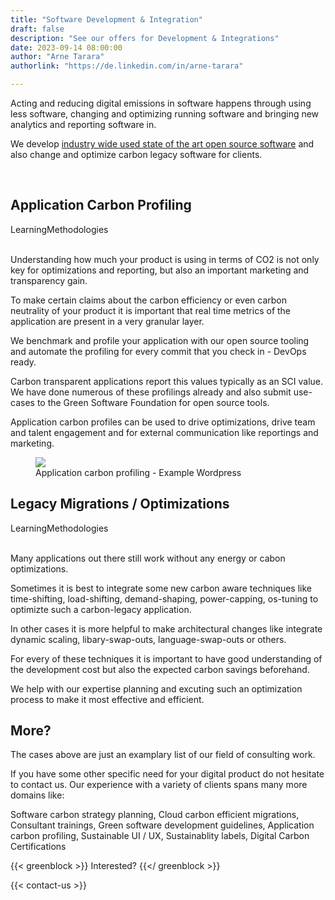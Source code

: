 ```yaml
---
title: "Software Development & Integration"
draft: false
description: "See our offers for Development & Integrations"
date: 2023-09-14 08:00:00
author: "Arne Tarara"
authorlink: "https://de.linkedin.com/in/arne-tarara"

---
```


Acting and reducing digital emissions in software happens through using less software, changing and optimizing running software and bringing new analytics and reporting software in.

We develop [industry wide used state of the art open source software](/#projects) and also change and optimize carbon legacy software for clients.

<br>

<div class="ui padded blue stacked raised segment">
    <div class="ui items">
      <div class="item">
        <div class="content">
          <h2>Application Carbon Profiling</h2>
          <div class="meta">
            <span class="ui label">Learning</span><span class="ui label">Methodologies</span>
          </div>
          <div class="description">
            <br>
            <p>Understanding how much your product is using in terms of CO2 is not only key for optimizations and reporting, but also an important marketing and transparency gain.</p>
            <p>To make certain claims about the carbon efficiency or even carbon neutrality of your product it is important that real time metrics of the application are present in a very granular layer.</p>
            <p>We benchmark and profile your application with our open source tooling and automate the profiling for every commit that you check in - DevOps ready.</p>
            <p>Carbon transparent applications report this values typically as an SCI value. We have done numerous of these profilings already and also submit use-cases to the Green Software Foundation for open source tools.</p>
            <p>Application carbon profiles can be used to drive optimizations, drive team and talent engagement and for external communication like reportings and marketing.</p>
          </div>
          <!-- TODO
          <div class="extra">            
            <div class="ui left floated orange button">
              Download our sample case study
              <i class="right chevron icon"></i>
            </div>
          </div>
          -->
        </div>
        <figure class="ui large image">
            <img srcset="/img/services/integrations-profiling-1x.webp 1x, /img/services/integrations-profiling-2x.webp 2x" src="/img/services/integrations-profiling-1x.webp" loading="lazy">
          <figcaption>Application carbon profiling - Example Wordpress</figcaption>
        </figure>
      </div>
    </div>          
</div>

<div class="ui padded blue stacked raised segment">
    <div class="ui items">
      <div class="item">
        <div class="content">
          <h2>Legacy Migrations / Optimizations</h2>
          <div class="meta">
            <span class="ui label">Learning</span><span class="ui label">Methodologies</span>
          </div>
          <div class="description">
            <br>
            <p>Many applications out there still work without any energy or cabon optimizations.</p>
            <p>Sometimes it is best to integrate some new carbon aware techniques like time-shifting, load-shifting, demand-shaping, power-capping, os-tuning to optimizte such a carbon-legacy application.</p>
            <p>In other cases it is more helpful to make architectural changes like integrate dynamic scaling, libary-swap-outs, language-swap-outs or others.</p>
            <p>For every of these techniques it is important to have good understanding of the development cost but also the expected carbon savings beforehand.</p>
            <p>We help with our expertise planning and excuting such an optimization process to make it most effective and efficient.</p>
          </div>
          <!-- TODO
          <div class="extra">            
            <div class="ui left floated orange button">
              Download our sample case study
              <i class="right chevron icon"></i>
            </div>
          </div>
          -->
        </div>
        <figure class="ui large image middle aligned">
            <i class="ui icon massive tachometer alternate black"></i>
        </figure>
      </div>
    </div>          
</div>

<div class="ui green blue stacked raised segment">
    <div class="ui items">    
      <div class="item">
        <div class="ui small image middle aligned"> 
            <i class="ui icon massive question mark"></i>
        </div>
        <div class="content">
          <h2 class="">More?</h2>
          <div class="description">
            <p>The cases above are just an examplary list of our field of consulting work.</p>
            <p>If you have some other specific need for your digital product do not hesitate to contact us. Our experience with a variety of clients spans many more domains like:</p>
            <p>Software carbon strategy planning, Cloud carbon efficient migrations, Consultant trainings, Green software development guidelines, Application carbon profiling, Sustainable UI / UX, Sustainablity labels, Digital Carbon Certifications</p>
          </div>
          <!-- TODO
          <div class="extra">            
            <div class="ui left floated orange button">
              Download our KPI / carbon pricing case study
              <i class="right chevron icon"></i>
            </div>
          </div>
          -->
        </div>                  
      </div>
    </div>
</div>

<div class="ui section divider"></div>

{{< greenblock >}}
Interested?
{{</ greenblock >}}

{{< contact-us >}}
